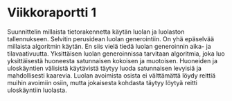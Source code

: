 # Viikkoraportti 1

Suunnittelin millaista tietorakennetta käytän luolan ja luolaston tallennukseen. Selvitin perusidean luolan generointiin. On yhä epäselvää millaista algoritmin käytän. En siis vielä tiedä luolan generoinnin aika- ja tilavaativuutta. Yksittäisen luolan generoinnissa tarvitaan algoritmia, joka luo yksittäisestä huoneesta satunnaisen kokoisen ja muotoisen. Huoneiden ja uloskäyntien välisistä käytävistä täytyy luoda satunnaisen levyisiä ja mahdollisesti kaarevia. Luolan avoimista osista ei välttämättä löydy reittiä muihin avoimiin osiin, mutta jokaisesta kohdasta täytyy löytyä reitti uloskäyntiin luolasta.

